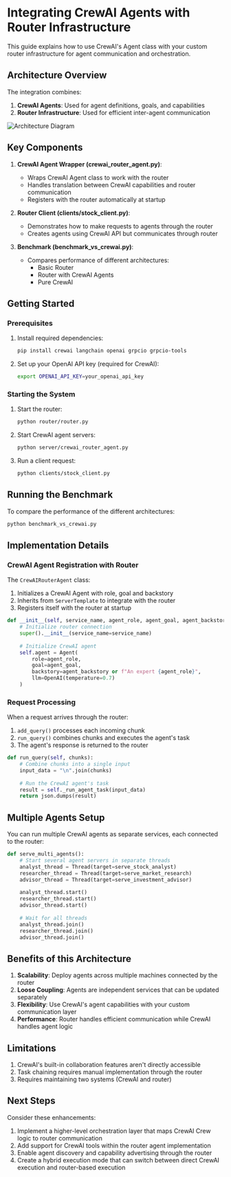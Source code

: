 # Integrating CrewAI Agents with Router Infrastructure

This guide explains how to use CrewAI's Agent class with your custom router infrastructure for agent communication and orchestration.

## Architecture Overview

The integration combines:

1. **CrewAI Agents**: Used for agent definitions, goals, and capabilities
2. **Router Infrastructure**: Used for efficient inter-agent communication

![Architecture Diagram](https://mermaid.ink/img/pako:eNp1kV1rwjAUhv9KOBeK4Fp_QKHrZK5QdNSNbW6KF2mOJTRNSFJGEf_7TmtX2MZ2E5LznPOeN6fDP7TEDHOgZccMBk9Wb8-rj0VL29Ja9ohKYsQPEqiZ0gHVJ4mGJz90yN5D4vRNcFBGi8AbZBOHDI-GY6yH_SdlxRlh9X5nNP-DdEXz_ZLvb_5wnl2tLJcKgdFUV1ggx5QKC8xNwIhAMtSt5sZ5iBkm_uHdGGK2a-vfSGvlqb0Hpdk40EoJ3oQjKkBL4tPcmCVrYs3oQjWTxSFr3WMFuuAbkuoO1QQ5NeumUYZuSGXtHrQJBpMm9UmvRCJJXyCOx48_vw7VJA9JXtbhG8y7LtbqnzAY5yCF_iqY58a8J5fj56cP61W8vI0Xl_x-j5dgzE8EUTrtJLsoXz2hIH_IItxuOFz-bCKHyw?type=png)

## Key Components

1. **CrewAI Agent Wrapper (crewai_router_agent.py)**:
   - Wraps CrewAI Agent class to work with the router
   - Handles translation between CrewAI capabilities and router communication
   - Registers with the router automatically at startup

2. **Router Client (clients/stock_client.py)**:
   - Demonstrates how to make requests to agents through the router
   - Creates agents using CrewAI API but communicates through router

3. **Benchmark (benchmark_vs_crewai.py)**:
   - Compares performance of different architectures:
     - Basic Router
     - Router with CrewAI Agents
     - Pure CrewAI

## Getting Started

### Prerequisites

1. Install required dependencies:
   ```bash
   pip install crewai langchain openai grpcio grpcio-tools
   ```

2. Set up your OpenAI API key (required for CrewAI):
   ```bash
   export OPENAI_API_KEY=your_openai_api_key
   ```

### Starting the System

1. Start the router:
   ```bash
   python router/router.py
   ```

2. Start CrewAI agent servers:
   ```bash
   python server/crewai_router_agent.py
   ```

3. Run a client request:
   ```bash
   python clients/stock_client.py
   ```

## Running the Benchmark

To compare the performance of the different architectures:

```bash
python benchmark_vs_crewai.py
```

## Implementation Details

### CrewAI Agent Registration with Router

The `CrewAIRouterAgent` class:
1. Initializes a CrewAI Agent with role, goal and backstory
2. Inherits from `ServerTemplate` to integrate with the router
3. Registers itself with the router at startup

```python
def __init__(self, service_name, agent_role, agent_goal, agent_backstory=None):
    # Initialize router connection
    super().__init__(service_name=service_name)
    
    # Initialize CrewAI agent
    self.agent = Agent(
        role=agent_role,
        goal=agent_goal,
        backstory=agent_backstory or f"An expert {agent_role}",
        llm=OpenAI(temperature=0.7)
    )
```

### Request Processing

When a request arrives through the router:

1. `add_query()` processes each incoming chunk
2. `run_query()` combines chunks and executes the agent's task
3. The agent's response is returned to the router

```python
def run_query(self, chunks):
    # Combine chunks into a single input
    input_data = "\n".join(chunks)
    
    # Run the CrewAI agent's task
    result = self._run_agent_task(input_data)
    return json.dumps(result)
```

## Multiple Agents Setup

You can run multiple CrewAI agents as separate services, each connected to the router:

```python
def serve_multi_agents():
    # Start several agent servers in separate threads
    analyst_thread = Thread(target=serve_stock_analyst)
    researcher_thread = Thread(target=serve_market_research)
    advisor_thread = Thread(target=serve_investment_advisor)
    
    analyst_thread.start()
    researcher_thread.start()
    advisor_thread.start()
    
    # Wait for all threads
    analyst_thread.join()
    researcher_thread.join()
    advisor_thread.join()
```

## Benefits of this Architecture

1. **Scalability**: Deploy agents across multiple machines connected by the router
2. **Loose Coupling**: Agents are independent services that can be updated separately
3. **Flexibility**: Use CrewAI's agent capabilities with your custom communication layer
4. **Performance**: Router handles efficient communication while CrewAI handles agent logic

## Limitations

1. CrewAI's built-in collaboration features aren't directly accessible
2. Task chaining requires manual implementation through the router
3. Requires maintaining two systems (CrewAI and router)

## Next Steps

Consider these enhancements:

1. Implement a higher-level orchestration layer that maps CrewAI Crew logic to router communication
2. Add support for CrewAI tools within the router agent implementation
3. Enable agent discovery and capability advertising through the router
4. Create a hybrid execution mode that can switch between direct CrewAI execution and router-based execution 